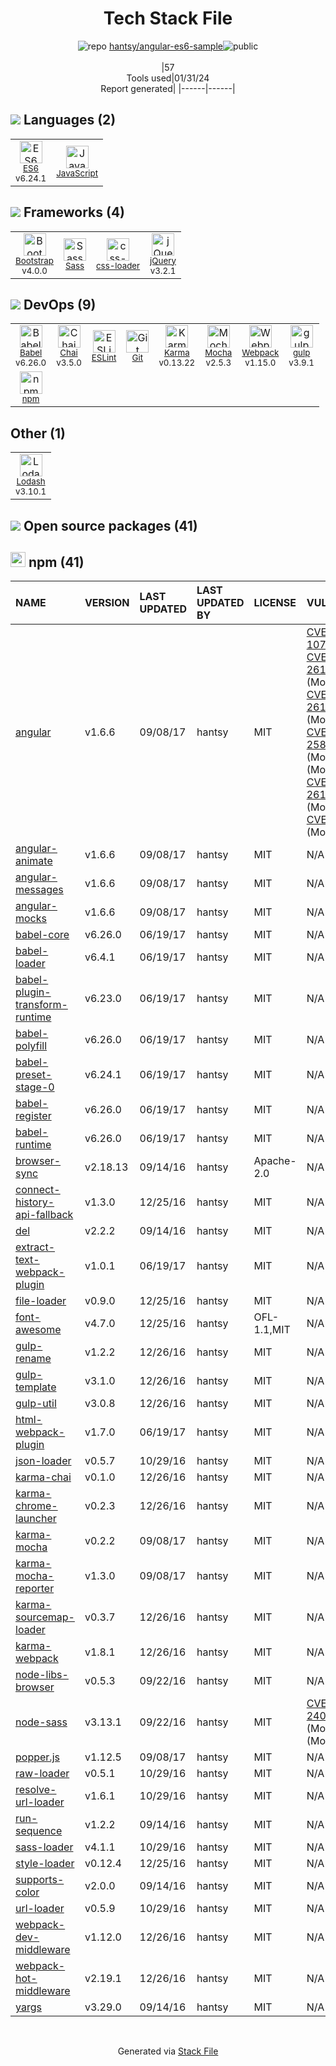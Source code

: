 <!--
&lt;--- Readme.md Snippet without images Start ---&gt;
## Tech Stack
hantsy/angular-es6-sample is built on the following main stack:

- [Mocha](http://mochajs.org/) – Javascript Testing Framework
- [gulp](http://gulpjs.com/) – JS Build Tools / JS Task Runners
- [jQuery](http://jquery.com/) – Javascript UI Libraries
- [Bootstrap](http://getbootstrap.com/) – Front-End Frameworks
- [Sass](http://sass-lang.com/) – CSS Pre-processors / Extensions
- [JavaScript](https://developer.mozilla.org/en-US/docs/Web/JavaScript) – Languages
- [Karma](http://karma-runner.github.io/) – Browser Testing
- [Webpack](http://webpack.js.org) – JS Build Tools / JS Task Runners
- [Chai](http://chaijs.com/) – Javascript Testing Framework
- [Lodash](https://lodash.com) – Javascript Utilities & Libraries
- [Babel](http://babeljs.io/) – JavaScript Compilers
- [ESLint](http://eslint.org/) – Code Review
- [ES6](http://www.ecma-international.org/ecma-262/6.0/) – Languages
- [css-loader](https://github.com/webpack-contrib/css-loader) – CSS Pre-processors / Extensions

Full tech stack [here](/techstack.md)

&lt;--- Readme.md Snippet without images End ---&gt;

&lt;--- Readme.md Snippet with images Start ---&gt;
## Tech Stack
hantsy/angular-es6-sample is built on the following main stack:

- <img width='25' height='25' src='https://img.stackshare.io/service/832/mocha.png' alt='Mocha'/> [Mocha](http://mochajs.org/) – Javascript Testing Framework
- <img width='25' height='25' src='https://img.stackshare.io/service/844/iruTC031.png' alt='gulp'/> [gulp](http://gulpjs.com/) – JS Build Tools / JS Task Runners
- <img width='25' height='25' src='https://img.stackshare.io/service/1021/lxEKmMnB_400x400.jpg' alt='jQuery'/> [jQuery](http://jquery.com/) – Javascript UI Libraries
- <img width='25' height='25' src='https://img.stackshare.io/service/1101/C9QJ7V3X.png' alt='Bootstrap'/> [Bootstrap](http://getbootstrap.com/) – Front-End Frameworks
- <img width='25' height='25' src='https://img.stackshare.io/service/1171/jCR2zNJV.png' alt='Sass'/> [Sass](http://sass-lang.com/) – CSS Pre-processors / Extensions
- <img width='25' height='25' src='https://img.stackshare.io/service/1209/javascript.jpeg' alt='JavaScript'/> [JavaScript](https://developer.mozilla.org/en-US/docs/Web/JavaScript) – Languages
- <img width='25' height='25' src='https://img.stackshare.io/service/1420/TidYGd6a.png' alt='Karma'/> [Karma](http://karma-runner.github.io/) – Browser Testing
- <img width='25' height='25' src='https://img.stackshare.io/service/1682/IMG_4636.PNG' alt='Webpack'/> [Webpack](http://webpack.js.org) – JS Build Tools / JS Task Runners
- <img width='25' height='25' src='https://img.stackshare.io/service/1725/chai.png' alt='Chai'/> [Chai](http://chaijs.com/) – Javascript Testing Framework
- <img width='25' height='25' src='https://img.stackshare.io/service/2438/lodash.png' alt='Lodash'/> [Lodash](https://lodash.com) – Javascript Utilities & Libraries
- <img width='25' height='25' src='https://img.stackshare.io/service/2739/-1wfGjNw.png' alt='Babel'/> [Babel](http://babeljs.io/) – JavaScript Compilers
- <img width='25' height='25' src='https://img.stackshare.io/service/3337/Q4L7Jncy.jpg' alt='ESLint'/> [ESLint](http://eslint.org/) – Code Review
- <img width='25' height='25' src='https://img.stackshare.io/service/4109/16407404782_8b9c57eab3.jpg' alt='ES6'/> [ES6](http://www.ecma-international.org/ecma-262/6.0/) – Languages
- <img width='25' height='25' src='https://img.stackshare.io/service/8074/default_d2b16fd6997fb2e164de645a34f9b8d5a880d999.png' alt='css-loader'/> [css-loader](https://github.com/webpack-contrib/css-loader) – CSS Pre-processors / Extensions

Full tech stack [here](/techstack.md)

&lt;--- Readme.md Snippet with images End ---&gt;
-->
<div align="center">

# Tech Stack File
![](https://img.stackshare.io/repo.svg "repo") [hantsy/angular-es6-sample](https://github.com/hantsy/angular-es6-sample)![](https://img.stackshare.io/public_badge.svg "public")
<br/><br/>
|57<br/>Tools used|01/31/24 <br/>Report generated|
|------|------|
</div>

## <img src='https://img.stackshare.io/languages.svg'/> Languages (2)
<table><tr>
  <td align='center'>
  <img width='36' height='36' src='https://img.stackshare.io/service/4109/16407404782_8b9c57eab3.jpg' alt='ES6'>
  <br>
  <sub><a href="http://www.ecma-international.org/ecma-262/6.0/">ES6</a></sub>
  <br>
  <sub>v6.24.1</sub>
</td>

<td align='center'>
  <img width='36' height='36' src='https://img.stackshare.io/service/1209/javascript.jpeg' alt='JavaScript'>
  <br>
  <sub><a href="https://developer.mozilla.org/en-US/docs/Web/JavaScript">JavaScript</a></sub>
  <br>
  <sub></sub>
</td>

</tr>
</table>

## <img src='https://img.stackshare.io/frameworks.svg'/> Frameworks (4)
<table><tr>
  <td align='center'>
  <img width='36' height='36' src='https://img.stackshare.io/service/1101/C9QJ7V3X.png' alt='Bootstrap'>
  <br>
  <sub><a href="http://getbootstrap.com/">Bootstrap</a></sub>
  <br>
  <sub>v4.0.0</sub>
</td>

<td align='center'>
  <img width='36' height='36' src='https://img.stackshare.io/service/1171/jCR2zNJV.png' alt='Sass'>
  <br>
  <sub><a href="http://sass-lang.com/">Sass</a></sub>
  <br>
  <sub></sub>
</td>

<td align='center'>
  <img width='36' height='36' src='https://img.stackshare.io/service/8074/default_d2b16fd6997fb2e164de645a34f9b8d5a880d999.png' alt='css-loader'>
  <br>
  <sub><a href="https://github.com/webpack-contrib/css-loader">css-loader</a></sub>
  <br>
  <sub></sub>
</td>

<td align='center'>
  <img width='36' height='36' src='https://img.stackshare.io/service/1021/lxEKmMnB_400x400.jpg' alt='jQuery'>
  <br>
  <sub><a href="http://jquery.com/">jQuery</a></sub>
  <br>
  <sub>v3.2.1</sub>
</td>

</tr>
</table>

## <img src='https://img.stackshare.io/devops.svg'/> DevOps (9)
<table><tr>
  <td align='center'>
  <img width='36' height='36' src='https://img.stackshare.io/service/2739/-1wfGjNw.png' alt='Babel'>
  <br>
  <sub><a href="http://babeljs.io/">Babel</a></sub>
  <br>
  <sub>v6.26.0</sub>
</td>

<td align='center'>
  <img width='36' height='36' src='https://img.stackshare.io/service/1725/chai.png' alt='Chai'>
  <br>
  <sub><a href="http://chaijs.com/">Chai</a></sub>
  <br>
  <sub>v3.5.0</sub>
</td>

<td align='center'>
  <img width='36' height='36' src='https://img.stackshare.io/service/3337/Q4L7Jncy.jpg' alt='ESLint'>
  <br>
  <sub><a href="http://eslint.org/">ESLint</a></sub>
  <br>
  <sub></sub>
</td>

<td align='center'>
  <img width='36' height='36' src='https://img.stackshare.io/service/1046/git.png' alt='Git'>
  <br>
  <sub><a href="http://git-scm.com/">Git</a></sub>
  <br>
  <sub></sub>
</td>

<td align='center'>
  <img width='36' height='36' src='https://img.stackshare.io/service/1420/TidYGd6a.png' alt='Karma'>
  <br>
  <sub><a href="http://karma-runner.github.io/">Karma</a></sub>
  <br>
  <sub>v0.13.22</sub>
</td>

<td align='center'>
  <img width='36' height='36' src='https://img.stackshare.io/service/832/mocha.png' alt='Mocha'>
  <br>
  <sub><a href="http://mochajs.org/">Mocha</a></sub>
  <br>
  <sub>v2.5.3</sub>
</td>

<td align='center'>
  <img width='36' height='36' src='https://img.stackshare.io/service/1682/IMG_4636.PNG' alt='Webpack'>
  <br>
  <sub><a href="http://webpack.js.org">Webpack</a></sub>
  <br>
  <sub>v1.15.0</sub>
</td>

<td align='center'>
  <img width='36' height='36' src='https://img.stackshare.io/service/844/iruTC031.png' alt='gulp'>
  <br>
  <sub><a href="http://gulpjs.com/">gulp</a></sub>
  <br>
  <sub>v3.9.1</sub>
</td>

</tr>
<tr>
  <td align='center'>
  <img width='36' height='36' src='https://img.stackshare.io/service/1120/lejvzrnlpb308aftn31u.png' alt='npm'>
  <br>
  <sub><a href="https://www.npmjs.com/">npm</a></sub>
  <br>
  <sub></sub>
</td>

</tr>
</table>

## Other (1)
<table><tr>
  <td align='center'>
  <img width='36' height='36' src='https://img.stackshare.io/service/2438/lodash.png' alt='Lodash'>
  <br>
  <sub><a href="https://lodash.com">Lodash</a></sub>
  <br>
  <sub>v3.10.1</sub>
</td>

</tr>
</table>


## <img src='https://img.stackshare.io/group.svg' /> Open source packages (41)</h2>

## <img width='24' height='24' src='https://img.stackshare.io/service/1120/lejvzrnlpb308aftn31u.png'/> npm (41)

|NAME|VERSION|LAST UPDATED|LAST UPDATED BY|LICENSE|VULNERABILITIES|
|:------|:------|:------|:------|:------|:------|
|[angular](https://www.npmjs.com/angular)|v1.6.6|09/08/17|hantsy |MIT|[CVE-2019-10768](https://github.com/advisories/GHSA-89mq-4x47-5v83) (High)<br/>[CVE-2023-26117](https://github.com/advisories/GHSA-2qqx-w9hr-q5gx) (Moderate)<br/>[CVE-2023-26116](https://github.com/advisories/GHSA-2vrf-hf26-jrp5) (Moderate)<br/>[CVE-2022-25869](https://github.com/advisories/GHSA-prc3-vjfx-vhm9) (Moderate)<br/>[](https://github.com/advisories/GHSA-5cp4-xmrw-59wf) (Moderate)<br/>[CVE-2023-26118](https://github.com/advisories/GHSA-qwqh-hm9m-p5hr) (Moderate)<br/>[CVE-2020-7676](https://github.com/advisories/GHSA-mhp6-pxh8-r675) (Moderate)|
|[angular-animate](https://www.npmjs.com/angular-animate)|v1.6.6|09/08/17|hantsy |MIT|N/A|
|[angular-messages](https://www.npmjs.com/angular-messages)|v1.6.6|09/08/17|hantsy |MIT|N/A|
|[angular-mocks](https://www.npmjs.com/angular-mocks)|v1.6.6|09/08/17|hantsy |MIT|N/A|
|[babel-core](https://www.npmjs.com/babel-core)|v6.26.0|06/19/17|hantsy |MIT|N/A|
|[babel-loader](https://www.npmjs.com/babel-loader)|v6.4.1|06/19/17|hantsy |MIT|N/A|
|[babel-plugin-transform-runtime](https://www.npmjs.com/babel-plugin-transform-runtime)|v6.23.0|06/19/17|hantsy |MIT|N/A|
|[babel-polyfill](https://www.npmjs.com/babel-polyfill)|v6.26.0|06/19/17|hantsy |MIT|N/A|
|[babel-preset-stage-0](https://www.npmjs.com/babel-preset-stage-0)|v6.24.1|06/19/17|hantsy |MIT|N/A|
|[babel-register](https://www.npmjs.com/babel-register)|v6.26.0|06/19/17|hantsy |MIT|N/A|
|[babel-runtime](https://www.npmjs.com/babel-runtime)|v6.26.0|06/19/17|hantsy |MIT|N/A|
|[browser-sync](https://www.npmjs.com/browser-sync)|v2.18.13|09/14/16|hantsy |Apache-2.0|N/A|
|[connect-history-api-fallback](https://www.npmjs.com/connect-history-api-fallback)|v1.3.0|12/25/16|hantsy |MIT|N/A|
|[del](https://www.npmjs.com/del)|v2.2.2|09/14/16|hantsy |MIT|N/A|
|[extract-text-webpack-plugin](https://www.npmjs.com/extract-text-webpack-plugin)|v1.0.1|06/19/17|hantsy |MIT|N/A|
|[file-loader](https://www.npmjs.com/file-loader)|v0.9.0|12/25/16|hantsy |MIT|N/A|
|[font-awesome](https://www.npmjs.com/font-awesome)|v4.7.0|12/25/16|hantsy |OFL-1.1,MIT|N/A|
|[gulp-rename](https://www.npmjs.com/gulp-rename)|v1.2.2|12/26/16|hantsy |MIT|N/A|
|[gulp-template](https://www.npmjs.com/gulp-template)|v3.1.0|12/26/16|hantsy |MIT|N/A|
|[gulp-util](https://www.npmjs.com/gulp-util)|v3.0.8|12/26/16|hantsy |MIT|N/A|
|[html-webpack-plugin](https://www.npmjs.com/html-webpack-plugin)|v1.7.0|06/19/17|hantsy |MIT|N/A|
|[json-loader](https://www.npmjs.com/json-loader)|v0.5.7|10/29/16|hantsy |MIT|N/A|
|[karma-chai](https://www.npmjs.com/karma-chai)|v0.1.0|12/26/16|hantsy |MIT|N/A|
|[karma-chrome-launcher](https://www.npmjs.com/karma-chrome-launcher)|v0.2.3|12/26/16|hantsy |MIT|N/A|
|[karma-mocha](https://www.npmjs.com/karma-mocha)|v0.2.2|09/08/17|hantsy |MIT|N/A|
|[karma-mocha-reporter](https://www.npmjs.com/karma-mocha-reporter)|v1.3.0|09/08/17|hantsy |MIT|N/A|
|[karma-sourcemap-loader](https://www.npmjs.com/karma-sourcemap-loader)|v0.3.7|12/26/16|hantsy |MIT|N/A|
|[karma-webpack](https://www.npmjs.com/karma-webpack)|v1.8.1|12/26/16|hantsy |MIT|N/A|
|[node-libs-browser](https://www.npmjs.com/node-libs-browser)|v0.5.3|09/22/16|hantsy |MIT|N/A|
|[node-sass](https://www.npmjs.com/node-sass)|v3.13.1|09/22/16|hantsy |MIT|[CVE-2020-24025](https://github.com/advisories/GHSA-r8f7-9pfq-mjmv) (Moderate)<br/>[](https://github.com/advisories/GHSA-9v62-24cr-58cx) (Moderate)|
|[popper.js](https://www.npmjs.com/popper.js)|v1.12.5|09/08/17|hantsy |MIT|N/A|
|[raw-loader](https://www.npmjs.com/raw-loader)|v0.5.1|10/29/16|hantsy |MIT|N/A|
|[resolve-url-loader](https://www.npmjs.com/resolve-url-loader)|v1.6.1|10/29/16|hantsy |MIT|N/A|
|[run-sequence](https://www.npmjs.com/run-sequence)|v1.2.2|09/14/16|hantsy |MIT|N/A|
|[sass-loader](https://www.npmjs.com/sass-loader)|v4.1.1|10/29/16|hantsy |MIT|N/A|
|[style-loader](https://www.npmjs.com/style-loader)|v0.12.4|12/25/16|hantsy |MIT|N/A|
|[supports-color](https://www.npmjs.com/supports-color)|v2.0.0|09/14/16|hantsy |MIT|N/A|
|[url-loader](https://www.npmjs.com/url-loader)|v0.5.9|10/29/16|hantsy |MIT|N/A|
|[webpack-dev-middleware](https://www.npmjs.com/webpack-dev-middleware)|v1.12.0|12/26/16|hantsy |MIT|N/A|
|[webpack-hot-middleware](https://www.npmjs.com/webpack-hot-middleware)|v2.19.1|12/26/16|hantsy |MIT|N/A|
|[yargs](https://www.npmjs.com/yargs)|v3.29.0|09/14/16|hantsy |MIT|N/A|

<br/>
<div align='center'>

Generated via [Stack File](https://github.com/marketplace/stack-file)
